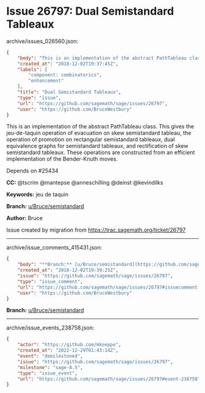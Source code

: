 # Issue 26797: Dual Semistandard Tableaux

archive/issues_026560.json:
```json
{
    "body": "This is an implementation of the abstract PathTableau class. This gives the\njeu-de-taquin operation of evacuation on skew semistandard tableau, the operation of promotion on rectangular semistandard tableaux, dual equivalence graphs for semistandard tableaux, and rectification of skew semistandard tableaux. These operations are constructed from an efficient implementation of the Bender-Knuth moves.\n\nDepends on #25434\n\n**CC:**  @tscrim @mantepse @anneschilling @deinst @kevindilks\n\n**Keywords:** jeu de taquin\n\n**Branch:** [u/Bruce/semistandard](https://github.com/sagemath/sagetrac-mirror/tree/u/Bruce/semistandard)\n\n**Author:** Bruce\n\nIssue created by migration from https://trac.sagemath.org/ticket/26797\n\n",
    "created_at": "2018-12-02T19:37:45Z",
    "labels": [
        "component: combinatorics",
        "enhancement"
    ],
    "title": "Dual Semistandard Tableaux",
    "type": "issue",
    "url": "https://github.com/sagemath/sage/issues/26797",
    "user": "https://github.com/BruceWestbury"
}
```
This is an implementation of the abstract PathTableau class. This gives the
jeu-de-taquin operation of evacuation on skew semistandard tableau, the operation of promotion on rectangular semistandard tableaux, dual equivalence graphs for semistandard tableaux, and rectification of skew semistandard tableaux. These operations are constructed from an efficient implementation of the Bender-Knuth moves.

Depends on #25434

**CC:**  @tscrim @mantepse @anneschilling @deinst @kevindilks

**Keywords:** jeu de taquin

**Branch:** [u/Bruce/semistandard](https://github.com/sagemath/sagetrac-mirror/tree/u/Bruce/semistandard)

**Author:** Bruce

Issue created by migration from https://trac.sagemath.org/ticket/26797





---

archive/issue_comments_415431.json:
```json
{
    "body": "**Branch:** [u/Bruce/semistandard](https://github.com/sagemath/sagetrac-mirror/tree/u/Bruce/semistandard)",
    "created_at": "2018-12-02T19:39:25Z",
    "issue": "https://github.com/sagemath/sage/issues/26797",
    "type": "issue_comment",
    "url": "https://github.com/sagemath/sage/issues/26797#issuecomment-415431",
    "user": "https://github.com/BruceWestbury"
}
```

**Branch:** [u/Bruce/semistandard](https://github.com/sagemath/sagetrac-mirror/tree/u/Bruce/semistandard)



---

archive/issue_events_238758.json:
```json
{
    "actor": "https://github.com/mkoeppe",
    "created_at": "2022-12-29T01:43:14Z",
    "event": "demilestoned",
    "issue": "https://github.com/sagemath/sage/issues/26797",
    "milestone": "sage-8.5",
    "type": "issue_event",
    "url": "https://github.com/sagemath/sage/issues/26797#event-238758"
}
```
